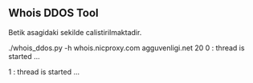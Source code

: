  
Whois DDOS Tool
----------------

Betik asagidaki sekilde calistirilmaktadir.

./whois_ddos.py -h whois.nicproxy.com agguvenligi.net 20
0 : thread is started ...

1 : thread is started ...
